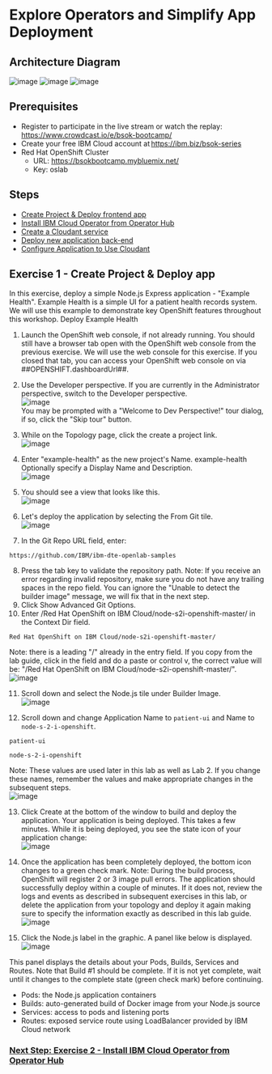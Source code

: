 # Explore Operators and Simplify App Deployment
## Architecture Diagram
![image](https://user-images.githubusercontent.com/36239840/124466277-8bd1ee00-dda7-11eb-8aed-3e35394ca263.png)
![image](https://user-images.githubusercontent.com/36239840/124932347-0d2db880-e014-11eb-9627-b15778f99825.png)
![image](https://user-images.githubusercontent.com/36239840/124932424-1e76c500-e014-11eb-95aa-f864a44f93fc.png)

## Prerequisites
- Register to participate in the live stream or watch the replay: https://www.crowdcast.io/e/bsok-bootcamp/
- Create your free IBM Cloud account at https://ibm.biz/bsok-series
- Red Hat OpenShift Cluster
  - URL: https://bsokbootcamp.mybluemix.net/
  - Key: oslab
## Steps
- <a href="https://github.com/IBMDeveloperMEA/explore-operators/blob/master/README.md">Create Project & Deploy frontend app</a>
- <a href="https://github.com/IBMDeveloperMEA/explore-operators/blob/master/ex2.md">Install IBM Cloud Operator from Operator Hub</a>
- <a href="https://github.com/IBMDeveloperMEA/explore-operators/blob/master/ex3.md">Create a Cloudant service</a>
- <a href="https://github.com/IBMDeveloperMEA/explore-operators/blob/master/ex4.md">Deploy new application back-end</a>
- <a href="https://github.com/IBMDeveloperMEA/explore-operators/blob/master/ex5.md">Configure Application to Use Cloudant</a>
## Exercise 1 - Create Project & Deploy app
In this exercise, deploy a simple Node.js Express application - "Example Health". Example Health is a simple UI for a patient health records system. We will use this example to demonstrate key OpenShift features throughout this workshop.
Deploy Example Health
1.	Launch the OpenShift web console, if not already running.
You should still have a browser tab open with the OpenShift web console from the previous exercise. We will use the web console for this exercise. If you closed that tab, you can access your OpenShift web console on via ##OPENSHIFT.dashboardUrl##.
2.	Use the Developer perspective. If you are currently in the Administrator perspective, switch to the Developer perspective.
<br>![image](https://user-images.githubusercontent.com/36239840/124442946-4a811480-dd8e-11eb-9baa-69db958ab342.png)<br>
You may be prompted with a "Welcome to Dev Perspective!" tour dialog, if so, click the "Skip tour" button.
3.	While on the Topology page, click the create a project link.
<br> ![image](https://user-images.githubusercontent.com/36239840/124442970-5076f580-dd8e-11eb-8603-c6e6855aa53e.png)<br>

4.	Enter "example-health" as the new project's Name.
example-health
Optionally specify a Display Name and Description.
 <br>![image](https://user-images.githubusercontent.com/36239840/124443001-58cf3080-dd8e-11eb-970d-3323b69c9e52.png)<br>

5.	You should see a view that looks like this.
<br> ![image](https://user-images.githubusercontent.com/36239840/124443022-5d93e480-dd8e-11eb-964c-9054b957b410.png)<br>

6.	Let's deploy the application by selecting the From Git tile.
 <br>![image](https://user-images.githubusercontent.com/36239840/124443044-6389c580-dd8e-11eb-9590-c0fad9061057.png)<br>

7.	In the Git Repo URL field, enter: 
```
https://github.com/IBM/ibm-dte-openlab-samples
```

8.	Press the tab key to validate the repository path.
Note: If you receive an error regarding invalid repository, make sure you do not have any trailing spaces in the repo field. You can ignore the "Unable to detect the builder image" message, we will fix that in the next step.
9.	Click Show Advanced Git Options.
10.	Enter /Red Hat OpenShift on IBM Cloud/node-s2i-openshift-master/ in the Context Dir field.
```
Red Hat OpenShift on IBM Cloud/node-s2i-openshift-master/
```
Note: there is a leading "/" already in the entry field. If you copy from the lab guide, click in the field and do a paste or control v, the correct value will be: "/Red Hat OpenShift on IBM Cloud/node-s2i-openshift-master/".
<br> ![image](https://user-images.githubusercontent.com/36239840/124443070-6c7a9700-dd8e-11eb-93e3-ca7d3ea2ea33.png)<br>

11.	Scroll down and select the Node.js tile under Builder Image.
 <br>![image](https://user-images.githubusercontent.com/36239840/124443098-71d7e180-dd8e-11eb-87e7-74469144eceb.png)<br>

12.	Scroll down and change Application Name to ```patient-ui``` and Name to ```node-s-2-i-openshift```.
```
patient-ui
```
```
node-s-2-i-openshift
```
Note: These values are used later in this lab as well as Lab 2. If you change these names, remember the values and make appropriate changes in the subsequent steps.
<br> ![image](https://user-images.githubusercontent.com/36239840/124443119-77cdc280-dd8e-11eb-9bad-d57f32323342.png)<br>

13.	Click Create at the bottom of the window to build and deploy the application.
Your application is being deployed. This takes a few minutes. While it is being deployed, you see the state icon of your application change:
<br> ![image](https://user-images.githubusercontent.com/36239840/124443145-7bf9e000-dd8e-11eb-8f35-4f96e9d791e0.png)<br>

14.	Once the application has been completely deployed, the bottom icon changes to a green check mark.
Note: During the build process, OpenShift will register 2 or 3 image pull errors. The application should successfully deploy within a couple of minutes. If it does not, review the logs and events as described in subsequent exercises in this lab, or delete the application from your topology and deploy it again making sure to specify the information exactly as described in this lab guide.
<br> ![image](https://user-images.githubusercontent.com/36239840/124443194-874d0b80-dd8e-11eb-9b38-f0b6b6ca4659.png)<br>

15.	Click the Node.js label in the graphic. A panel like below is displayed.
<br> ![image](https://user-images.githubusercontent.com/36239840/124443212-8ae09280-dd8e-11eb-8ce2-6344ad1b64dc.png)<br>

This panel displays the details about your Pods, Builds, Services and Routes. Note that Build #1 should be complete. If it is not yet complete, wait until it changes to the complete state (green check mark) before continuing.
- Pods: the Node.js application containers
- Builds: auto-generated build of Docker image from your Node.js source 
- Services: access to pods and listening ports
- Routes: exposed service route using LoadBalancer provided by IBM Cloud network

### <a href="https://github.com/IBMDeveloperMEA/explore-operators/blob/master/ex2.md">Next Step: Exercise 2 - Install IBM Cloud Operator from Operator Hub</a>
